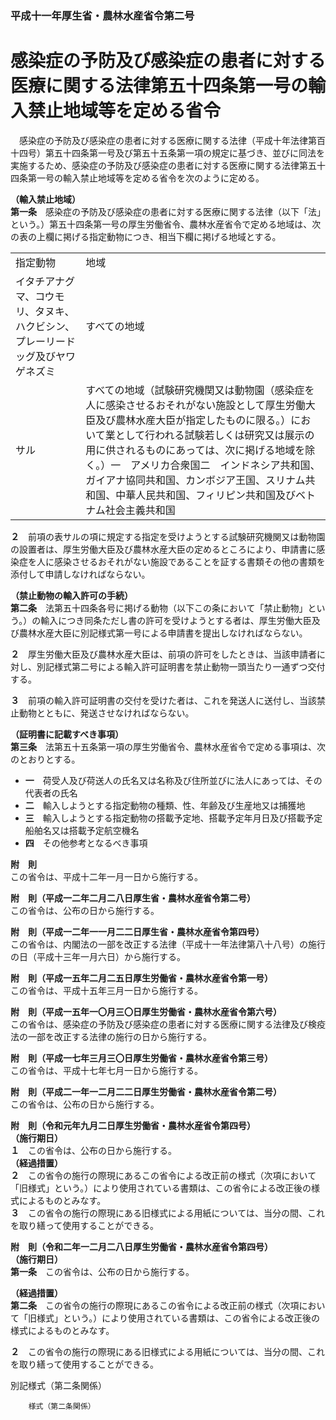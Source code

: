 ### 平成十一年厚生省・農林水産省令第二号  
# 感染症の予防及び感染症の患者に対する医療に関する法律第五十四条第一号の輸入禁止地域等を定める省令  
　感染症の予防及び感染症の患者に対する医療に関する法律（平成十年法律第百十四号）第五十四条第一号及び第五十五条第一項の規定に基づき、並びに同法を実施するため、感染症の予防及び感染症の患者に対する医療に関する法律第五十四条第一号の輸入禁止地域等を定める省令を次のように定める。  
  
**（輸入禁止地域）**  
**第一条**　感染症の予防及び感染症の患者に対する医療に関する法律（以下「法」という。）第五十四条第一号の厚生労働省令、農林水産省令で定める地域は、次の表の上欄に掲げる指定動物につき、相当下欄に掲げる地域とする。  

|||  
| --- | --- |  
|指定動物|地域|  
|イタチアナグマ、コウモリ、タヌキ、ハクビシン、プレーリードッグ及びヤワゲネズミ|すべての地域|  
|サル|すべての地域（試験研究機関又は動物園（感染症を人に感染させるおそれがない施設として厚生労働大臣及び農林水産大臣が指定したものに限る。）において業として行われる試験若しくは研究又は展示の用に供されるものにあっては、次に掲げる地域を除く。）一　アメリカ合衆国二　インドネシア共和国、ガイアナ協同共和国、カンボジア王国、スリナム共和国、中華人民共和国、フィリピン共和国及びベトナム社会主義共和国|  
  
  
**２**　前項の表サルの項に規定する指定を受けようとする試験研究機関又は動物園の設置者は、厚生労働大臣及び農林水産大臣の定めるところにより、申請書に感染症を人に感染させるおそれがない施設であることを証する書類その他の書類を添付して申請しなければならない。  
  
**（禁止動物の輸入許可の手続）**  
**第二条**　法第五十四条各号に掲げる動物（以下この条において「禁止動物」という。）の輸入につき同条ただし書の許可を受けようとする者は、厚生労働大臣及び農林水産大臣に別記様式第一号による申請書を提出しなければならない。  
  
**２**　厚生労働大臣及び農林水産大臣は、前項の許可をしたときは、当該申請者に対し、別記様式第二号による輸入許可証明書を禁止動物一頭当たり一通ずつ交付する。  
  
**３**　前項の輸入許可証明書の交付を受けた者は、これを発送人に送付し、当該禁止動物とともに、発送させなければならない。  
  
**（証明書に記載すべき事項）**  
**第三条**　法第五十五条第一項の厚生労働省令、農林水産省令で定める事項は、次のとおりとする。  
* **一**　荷受人及び荷送人の氏名又は名称及び住所並びに法人にあっては、その代表者の氏名  
* **二**　輸入しようとする指定動物の種類、性、年齢及び生産地又は捕獲地  
* **三**　輸入しようとする指定動物の搭載予定地、搭載予定年月日及び搭載予定船舶名又は搭載予定航空機名  
* **四**　その他参考となるべき事項  
  
**附　則**  
この省令は、平成十二年一月一日から施行する。  
  
**附　則（平成一二年二月二八日厚生省・農林水産省令第二号）**  
この省令は、公布の日から施行する。  
  
**附　則（平成一二年一一月二二日厚生省・農林水産省令第四号）**  
この省令は、内閣法の一部を改正する法律（平成十一年法律第八十八号）の施行の日（平成十三年一月六日）から施行する。  
  
**附　則（平成一五年二月二五日厚生労働省・農林水産省令第一号）**  
この省令は、平成十五年三月一日から施行する。  
  
**附　則（平成一五年一〇月三〇日厚生労働省・農林水産省令第六号）**  
この省令は、感染症の予防及び感染症の患者に対する医療に関する法律及び検疫法の一部を改正する法律の施行の日から施行する。  
  
**附　則（平成一七年三月三〇日厚生労働省・農林水産省令第三号）**  
この省令は、平成十七年七月一日から施行する。  
  
**附　則（平成二一年一二月二二日厚生労働省・農林水産省令第二号）**  
この省令は、公布の日から施行する。  
  
**附　則（令和元年九月二日厚生労働省・農林水産省令第四号）**  
**（施行期日）**  
**１**　この省令は、公布の日から施行する。  
**（経過措置）**  
**２**　この省令の施行の際現にあるこの省令による改正前の様式（次項において「旧様式」という。）により使用されている書類は、この省令による改正後の様式によるものとみなす。  
**３**　この省令の施行の際現にある旧様式による用紙については、当分の間、これを取り繕って使用することができる。  
  
**附　則（令和二年一二月二八日厚生労働省・農林水産省令第四号）**  
**（施行期日）**  
**第一条**　この省令は、公布の日から施行する。  
  
**（経過措置）**  
**第二条**　この省令の施行の際現にあるこの省令による改正前の様式（次項において「旧様式」という。）により使用されている書類は、この省令による改正後の様式によるものとみなす。  
  
**２**　この省令の施行の際現にある旧様式による用紙については、当分の間、これを取り繕って使用することができる。  
  
別記様式（第二条関係）  

          
        様式（第二条関係）  

          
        